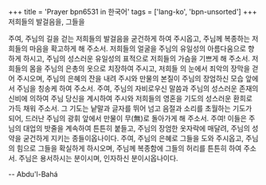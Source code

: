 +++
title = 'Prayer bpn6531 in 한국어'
tags = ['lang-ko', 'bpn-unsorted']
+++
저희들의 발걸음을, 그들을

주여, 주님의 길을 걷는 저희들의 발걸음을 굳건하게 하여 주시옵고, 주님께 복종하는 저희들의 마음을 확고하게 해 주소서. 저희들의 얼굴을 주님의 유일성의 아름다움으로 향하게 하시고, 주님의 성스러운 유일성의 표적으로 저희들의 가슴을 기쁘게 해 주소서. 저희들의 몸을 주님의 은총의 옷으로 치장하여 주시고, 저희들 의 눈에서 죄악의 장막을 걷어 주시오며, 주님의 은혜의 잔을 내려 주시와 만물의 본질이 주님의 장엄하신 모습 앞에서 주님을 칭송케 하여 주소서. 주여, 주님의 자비로우신 말씀과 주님의 성스러운 존재의 신비에 의하여 주님 당신을 계시하여 주시와 저희들의 영혼을 기도의 성스러운 환희로 가득 채워 주소서. 그 기도는 낱말과 글자를 뛰어 넘고 음절과 소리를 초월하는 기도가 되어, 드러난 주님의 광휘 앞에서 만물이 무(無)로 돌아가게 해 주소서.
주여! 이들은 주님의 대업의 밧줄을 계속하여 튼튼히 붙들고, 주님의 장엄한 옷자락에 매달려, 주님의 성약을 굳건하게 지키는 종들이옵나이다. 주여, 주님의 은혜로 그들을 도와 주시옵고, 주님의 힘으로 그들을 확실하게 하시오며, 주님께 복종함에 그들의 허리를 튼튼히 하여 주소서.
주님은 용서하시는 분이시며, 인자하신 분이시옵나이다.

-- Abdu'l-Bahá
